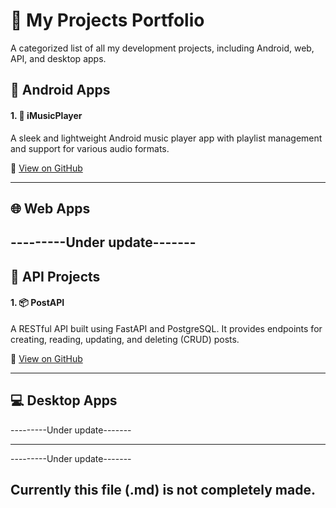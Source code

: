 # 💼 My Projects Portfolio

A categorized list of all my development projects, including Android, web, API, and desktop apps.

## 📱 Android Apps

#### 1. 🎵 iMusicPlayer
A sleek and lightweight Android music player app with playlist management and support for various audio formats.

🔗 [View on GitHub](https://github.com/Sumit0ubey/iMusicPlayer)

---
## 🌐 Web Apps

---------Under update-------
---
## 🔌 API Projects

#### 1. 📦 PostAPI
A RESTful API built using FastAPI and PostgreSQL. It provides endpoints for creating, reading, updating, and deleting (CRUD) posts.

🔗 [View on GitHub](https://github.com/Sumit0ubey/PostAPP)

---
## 💻 Desktop Apps

---------Under update-------

---


---------Under update-------

## Currently this file (.md) is not completely made.
